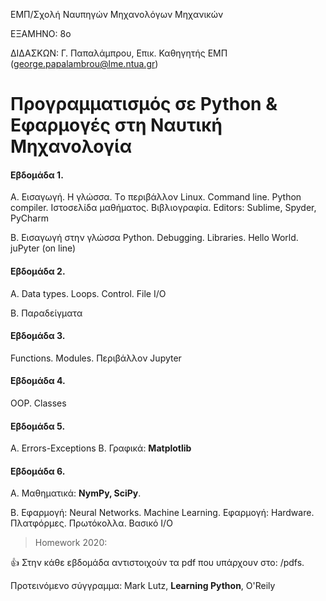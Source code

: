 ΕΜΠ/Σχολή Ναυπηγών Μηχανολόγων Μηχανικών

ΕΞΑΜΗΝΟ: 8ο

ΔΙΔΑΣΚΩΝ: Γ. Παπαλάμπρου, Επικ. Καθηγητής ΕΜΠ (george.papalambrou@lme.ntua.gr)

# Προγραμματισμός σε Python & Εφαρμογές στη Ναυτική Μηχανολογία 


#### Εβδομάδα 1. 

A. Εισαγωγή. Η γλώσσα. Τo περιβάλλον Linux. Command line. Python compiler. Ιστοσελίδα μαθήματος. Βιβλιογραφία. Editors: Sublime, Spyder, PyCharm

B. Εισαγωγή στην γλώσσα Python. Debugging. Libraries. Hello World. juPyter (on line)

#### Εβδομάδα 2. 
Α. Data types. Loops. Control. File I/O

Β. Παραδείγματα

#### Εβδομάδα 3. 
Functions. Modules. Περιβάλλον Jupyter 

#### Εβδομάδα 4. 
OOP. Classes

#### Εβδομάδα 5. 
A. Errors-Exceptions
B. Γραφικά: **Matplotlib**

#### Εβδομάδα 6. 
Α. Μαθηματικά: **NymPy, SciPy**.

Β. Εφαρμογή: Neural Networks. Machine Learning. Εφαρμογή: Hardware.  Πλατφόρμες. Πρωτόκολλα. Βασικό Ι/Ο


> Homework 2020:

:+1: Στην κάθε εβδομάδα αντιστοιχούν τα pdf που υπάρχουν στο: /pdfs.

Προτεινόμενο σύγγραμμα: Mark Lutz, **Learning Python**, O'Reily
